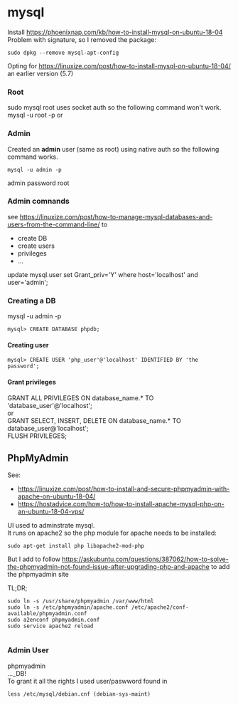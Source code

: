 # mysql
Install
https://phoenixnap.com/kb/how-to-install-mysql-on-ubuntu-18-04 Problem with signature, so I removed the package:  
```
sudo dpkg --remove mysql-apt-config
```

Opting for https://linuxize.com/post/how-to-install-mysql-on-ubuntu-18-04/
an earlier version   (5.7)

### Root
sudo mysql
root uses socket auth so the following command won't work.
mysql -u root -p or  


### Admin
Created an **admin** user (same as root) using native auth so the following command works.
```
mysql -u admin -p
```
admin password root


### Admin comnands
see https://linuxize.com/post/how-to-manage-mysql-databases-and-users-from-the-command-line/ to  
* create DB
* create users
* privileges
* ...

update mysql.user set Grant_priv='Y' where host='localhost' and user='admin';

### Creating a DB
mysql -u admin -p
```
mysql> CREATE DATABASE phpdb;
```
#### Creating user
```
mysql> CREATE USER 'php_user'@'localhost' IDENTIFIED BY 'the password';
```

#### Grant privileges
GRANT ALL PRIVILEGES ON database_name.* TO 'database_user'@'localhost';  
or  
GRANT SELECT, INSERT, DELETE ON database_name.* TO database_user@'localhost';  
FLUSH PRIVILEGES;  

## PhpMyAdmin

See:
* https://linuxize.com/post/how-to-install-and-secure-phpmyadmin-with-apache-on-ubuntu-18-04/
* https://hostadvice.com/how-to/how-to-install-apache-mysql-php-on-an-ubuntu-18-04-vps/  

UI used to adminstrate mysql.  
It runs on apache2 so the php module for apache needs to be installed:
```
sudo apt-get install php libapache2-mod-php
```

But I add to follow https://askubuntu.com/questions/387062/how-to-solve-the-phpmyadmin-not-found-issue-after-upgrading-php-and-apache to add the phpmyadmin site

TL;DR;
```
sudo ln -s /usr/share/phpmyadmin /var/www/html
sudo ln -s /etc/phpmyadmin/apache.conf /etc/apache2/conf-available/phpmyadmin.conf
sudo a2enconf phpmyadmin.conf
sudo service apache2 reload


```


### Admin User
phpmyadmin  
..._DB!  
To grant it all the rights I used user/paswword found in 
```
less /etc/mysql/debian.cnf (debian-sys-maint)
```


